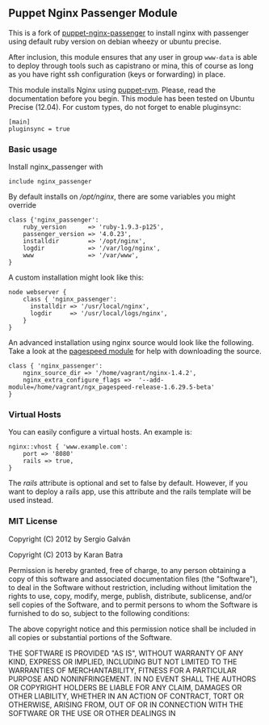 ## Puppet Nginx Passenger Module

This is a fork of [puppet-nginx-passenger](https://github.com/jrabary/puppet-nginx-passenger) to install nginx with
passenger using default ruby version on debian wheezy or ubuntu precise.

After inclusion, this module ensures that any user in group `www-data` is able to deploy through tools such as capistrano or mina, this of course as long as you have right ssh configuration (keys or forwarding) in place.

This module installs Nginx using [puppet-rvm](https://github.com/maestrodev/puppet-rvm/). Please, read the documentation before you begin. This module has been tested on Ubuntu Precise (12.04). For custom types, do not forget to enable pluginsync:
```puppet
[main]
pluginsync = true

```

### Basic usage

Install nginx_passenger with

```puppet
include nginx_passenger
```

By default installs on _/opt/nginx_, there are some variables you might override

```puppet
class {'nginx_passenger':
    ruby_version      => 'ruby-1.9.3-p125',
    passenger_version => '4.0.23',
    installdir        => '/opt/nginx',
    logdir            => '/var/log/nginx',
    www               => '/var/www',
}
```

A custom installation might look like this:

```puppet
node webserver {
    class { 'nginx_passenger':
      installdir => '/usr/local/nginx',
      logdir     => '/usr/local/logs/nginx',
    }
}
```

An advanced installation using nginx source would look like the following. Take a look at the [pagespeed module](http://forge.puppetlabs.com/kbatra/nginx_pagespeed) for help with downloading the source.
```puppet
class { 'nginx_passenger':
    nginx_source_dir => '/home/vagrant/nginx-1.4.2',
    nginx_extra_configure_flags =>  '--add-module=/home/vagrant/ngx_pagespeed-release-1.6.29.5-beta'
}
```

### Virtual Hosts

You can easily configure a virtual hosts. An example is:

```puppet
nginx::vhost { 'www.example.com':
	port => '8080'
	rails => true,
}
```
The _rails_ attribute is optional and set to false by default. However, if you want to deploy a rails app, use this attribute and the rails template will be used instead.

### MIT License

Copyright (C) 2012 by Sergio Galván

Copyright (C) 2013 by Karan Batra

Permission is hereby granted, free of charge, to any person obtaining a copy
of this software and associated documentation files (the "Software"), to deal
in the Software without restriction, including without limitation the rights
to use, copy, modify, merge, publish, distribute, sublicense, and/or sell
copies of the Software, and to permit persons to whom the Software is
furnished to do so, subject to the following conditions:

The above copyright notice and this permission notice shall be included in
all copies or substantial portions of the Software.

THE SOFTWARE IS PROVIDED "AS IS", WITHOUT WARRANTY OF ANY KIND, EXPRESS OR
IMPLIED, INCLUDING BUT NOT LIMITED TO THE WARRANTIES OF MERCHANTABILITY,
FITNESS FOR A PARTICULAR PURPOSE AND NONINFRINGEMENT. IN NO EVENT SHALL THE
AUTHORS OR COPYRIGHT HOLDERS BE LIABLE FOR ANY CLAIM, DAMAGES OR OTHER
LIABILITY, WHETHER IN AN ACTION OF CONTRACT, TORT OR OTHERWISE, ARISING FROM,
OUT OF OR IN CONNECTION WITH THE SOFTWARE OR THE USE OR OTHER DEALINGS IN
